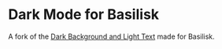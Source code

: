 # Dark Mode for Basilisk
A fork of the [Dark Background and Light Text](https://addons.mozilla.org/en-US/firefox/addon/dark-background-light-text/) made for Basilisk.
